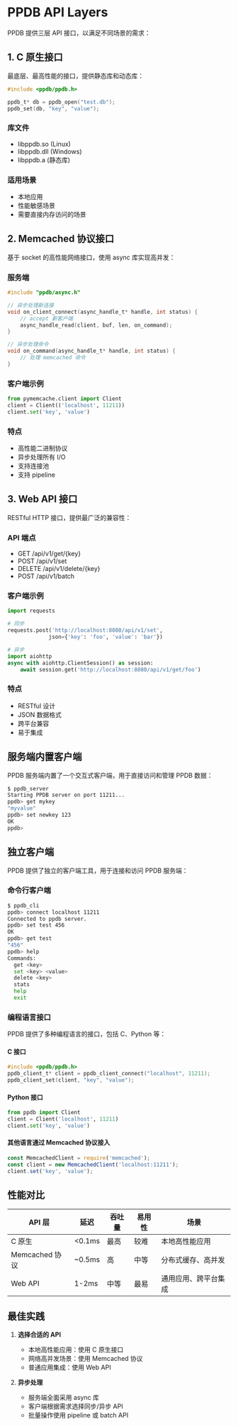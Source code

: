 # PPDB API Layers

PPDB 提供三层 API 接口，以满足不同场景的需求：

## 1. C 原生接口

最底层、最高性能的接口，提供静态库和动态库：

```c
#include <ppdb/ppdb.h>

ppdb_t* db = ppdb_open("test.db");
ppdb_set(db, "key", "value");
```

### 库文件
- libppdb.so (Linux)
- libppdb.dll (Windows)
- libppdb.a (静态库)

### 适用场景
- 本地应用
- 性能敏感场景
- 需要直接内存访问的场景

## 2. Memcached 协议接口

基于 socket 的高性能网络接口，使用 async 库实现高并发：

### 服务端
```c
#include "ppdb/async.h"

// 异步处理新连接
void on_client_connect(async_handle_t* handle, int status) {
    // accept 新客户端
    async_handle_read(client, buf, len, on_command);
}

// 异步处理命令
void on_command(async_handle_t* handle, int status) {
    // 处理 memcached 命令
}
```

### 客户端示例
```python
from pymemcache.client import Client
client = Client(('localhost', 11211))
client.set('key', 'value')
```

### 特点
- 高性能二进制协议
- 异步处理所有 I/O
- 支持连接池
- 支持 pipeline

## 3. Web API 接口

RESTful HTTP 接口，提供最广泛的兼容性：

### API 端点
- GET /api/v1/get/{key}
- POST /api/v1/set
- DELETE /api/v1/delete/{key}
- POST /api/v1/batch

### 客户端示例
```python
import requests

# 同步
requests.post('http://localhost:8080/api/v1/set', 
             json={'key': 'foo', 'value': 'bar'})

# 异步
import aiohttp
async with aiohttp.ClientSession() as session:
    await session.get('http://localhost:8080/api/v1/get/foo')
```

### 特点
- RESTful 设计
- JSON 数据格式
- 跨平台兼容
- 易于集成

## 服务端内置客户端

PPDB 服务端内置了一个交互式客户端，用于直接访问和管理 PPDB 数据：

```bash
$ ppdb_server
Starting PPDB server on port 11211...
ppdb> get mykey
"myvalue"
ppdb> set newkey 123
OK
ppdb> 
```

## 独立客户端

PPDB 提供了独立的客户端工具，用于连接和访问 PPDB 服务端：

### 命令行客户端

```bash
$ ppdb_cli
ppdb> connect localhost 11211
Connected to ppdb server.
ppdb> set test 456
OK
ppdb> get test
"456"
ppdb> help
Commands:
  get <key>
  set <key> <value>
  delete <key>
  stats
  help
  exit
```

### 编程语言接口

PPDB 提供了多种编程语言的接口，包括 C、Python 等：

#### C 接口
```c
#include <ppdb/ppdb.h>
ppdb_client_t* client = ppdb_client_connect("localhost", 11211);
ppdb_client_set(client, "key", "value");
```

#### Python 接口
```python
from ppdb import Client
client = Client('localhost', 11211)
client.set('key', 'value')
```

#### 其他语言通过 Memcached 协议接入
```javascript
const MemcachedClient = require('memcached');
const client = new MemcachedClient('localhost:11211');
client.set('key', 'value');
```

## 性能对比

| API 层           | 延迟     | 吞吐量      | 易用性 | 场景                 |
|-----------------|---------|------------|--------|---------------------|
| C 原生          | <0.1ms  | 最高       | 较难   | 本地高性能应用        |
| Memcached 协议  | ~0.5ms  | 高         | 中等   | 分布式缓存、高并发    |
| Web API        | 1-2ms   | 中等       | 最易   | 通用应用、跨平台集成   |

## 最佳实践

1. **选择合适的 API**
   - 本地高性能应用：使用 C 原生接口
   - 网络高并发场景：使用 Memcached 协议
   - 普通应用集成：使用 Web API

2. **异步处理**
   - 服务端全面采用 async 库
   - 客户端根据需求选择同步/异步 API
   - 批量操作使用 pipeline 或 batch API
